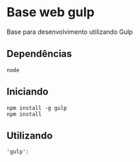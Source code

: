 # Base web gulp
Base para desenvolvimento utilizando Gulp

## Dependências
	node

## Iniciando
	npm install -g gulp
	npm install

## Utilizando
	'gulp':
